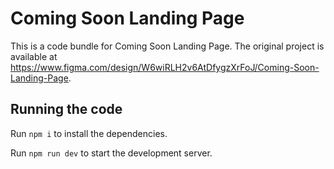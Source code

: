 
  # Coming Soon Landing Page

  This is a code bundle for Coming Soon Landing Page. The original project is available at https://www.figma.com/design/W6wiRLH2v6AtDfygzXrFoJ/Coming-Soon-Landing-Page.

  ## Running the code

  Run `npm i` to install the dependencies.

  Run `npm run dev` to start the development server.
  
